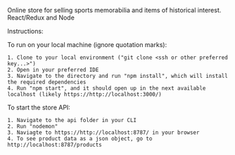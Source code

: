 Online store for selling sports memorabilia and items of historical interest. React/Redux and Node

Instructions:

To run on your local machine (ignore quotation marks): 

    1. Clone to your local environment ("git clone <ssh or other preferred key...>")
    2. Open in your preferred IDE
    3. Navigate to the directory and run "npm install", which will install the required dependencies
    4. Run "npm start", and it should open up in the next available localhost (likely https://http://localhost:3000/)

To start the store API:

    1. Navigate to the api folder in your CLI
    2. Run "nodemon"
    3. Naviagte to https://http://localhost:8787/ in your browser
    4. To see product data as a json object, go to http://localhost:8787/products

